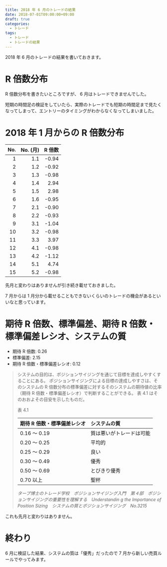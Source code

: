 ```yaml
---
title: 2018 年 6 月のトレードの結果
date: 2018-07-01T09:00:00+09:00
draft: true
categories:
  - トレード
tags:
  - トレード
  - トレードの結果
---
```


2018 年 6 月のトレードの結果を書いておきます。

<!--more-->

<script src="//cdnjs.cloudflare.com/ajax/libs/Chart.js/2.7.2/Chart.bundle.min.js"></script>

<div height="320" width="640">
  <canvas id="canvas"></canvas>
</div>

<script>
  (function () {
    const ctx = document.getElementById('canvas').getContext('2d');
    const cumsum = a => {
      return a.reduce((p, c) => {
        p.push((p.length === 0 ? 0 : p[p.length - 1]) + c);
        return p;
      }, []);
    };
    const round = value => Math.round(value * Math.pow(10, 2)) / Math.pow(10, 2);
    const d = [0.0, -0.94, -0.92, -0.98, 2.94, 2.98, -0.95, -0.90, -0.93, -1.04, -0.98, 3.97, -0.98, -1.12, 4.74, -0.98];
    const d2 = cumsum(d).map(round);
    const data = {
      datasets: [{
        data: d2,
        fill: false,
        label: '累積 R 倍数'
      }],
      labels: d2.map((v, i) => i)
    };
    const options = {};
    const c = new Chart(ctx, {
      data: data,
      options: options,
      type: 'line'
    });
  })();
</script>

# R 倍数分布

R 倍数分布を書きたいところですが、 6 月はトレードできませんでした。

短期の時間足の検証をしていたら、実際のトレードでも短期の時間足まで見たくなってしまって、エントリーのタイミングがわからなくなってしまいました。

# 2018 年 1 月からの R 倍数分布

| No.  | No. (月) | R 倍数 |
| ---: | -------: | -----: |
|    1 |      1.1 |  -0.94 |
|    2 |      1.2 |  -0.92 |
|    3 |      1.3 |  -0.98 |
|    4 |      1.4 |   2.94 |
|    5 |      1.5 |   2.98 |
|    6 |      1.6 |  -0.95 |
|    7 |      2.1 |  -0.90 |
|    8 |      2.2 |  -0.93 |
|    9 |      3.1 |  -1.04 |
|   10 |      3.2 |  -0.98 |
|   11 |      3.3 |   3.97 |
|   12 |      4.1 |  -0.98 |
|   13 |      4.2 |  -1.12 |
|   14 |      5.1 |   4.74 |
|   15 |      5.2 |  -0.98 |

先月と変わりはありませんが引き続き載せておきました。

7 月からは 1 月分から載せることもできないくらいのトレードの機会があるといいなと思っています。

# 期待 R 倍数、標準偏差、期待 R 倍数・標準偏差レシオ、システムの質

* 期待 R 倍数: 0.26
* 標準偏差: 2.15
* 期待 R 倍数・標準偏差レシオ: 0.12

> システムの目的は、ポジションサイジングを通じて目標を達成しやすくすることにある。
> ポジションサイジングによる目標の達成しやすさは、そのシステムの R 倍数分布の標準偏差に対するそのシステムの期待値の比率（期待 R 倍数・標準偏差レシオ）で判断することができる。
> 表 4.1 はそのおおよその目安を示したものだ。
>
> 表 4.1
>
> | 期待 R 倍数・標準偏差レシオ |       システムの質       |
> | :-------------------------- | :----------------------- |
> | 0.16 ～ 0.19                | 質は悪いがトレードは可能 |
> | 0.20 ～ 0.25                | 平均的                   |
> | 0.25 ～ 0.29                | 良い                     |
> | 0.30 ～ 0.49                | 優秀                     |
> | 0.50 ～ 0.69                | とびきり優秀             |
> | 0.70 以上                   | 聖杯                     |
>
> <cite>タープ博士のトレード学校　ポジションサイジング入門　第４部　ポジションサイジングの重要性を理解する　Understandin
g the Importance of Position Sizing　システムの質とポジションサイジング　No.3215</cite>

これも先月と変わりはありません。

# 終わり

6 月に検証した結果、システムの質は「優秀」だったので 7 月から新しい売買ルールでやってみます。
